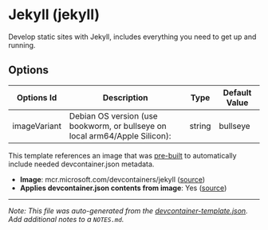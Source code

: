 
# Jekyll (jekyll)

Develop static sites with Jekyll, includes everything you need to get up and running.

## Options

| Options Id | Description | Type | Default Value |
|-----|-----|-----|-----|
| imageVariant | Debian OS version (use bookworm, or bullseye on local arm64/Apple Silicon): | string | bullseye |

This template references an image that was [pre-built](https://containers.dev/implementors/reference/#prebuilding) to automatically include needed devcontainer.json metadata.

* **Image**: mcr.microsoft.com/devcontainers/jekyll ([source](https://github.com/devcontainers/images/tree/main/src/jekyll))
* **Applies devcontainer.json contents from image**: Yes ([source](https://github.com/devcontainers/images/blob/main/src/jekyll/.devcontainer/devcontainer.json))


---

_Note: This file was auto-generated from the [devcontainer-template.json](https://github.com/ScorpiusDraconis83/templates/blob/main/src/jekyll/devcontainer-template.json).  Add additional notes to a `NOTES.md`._
